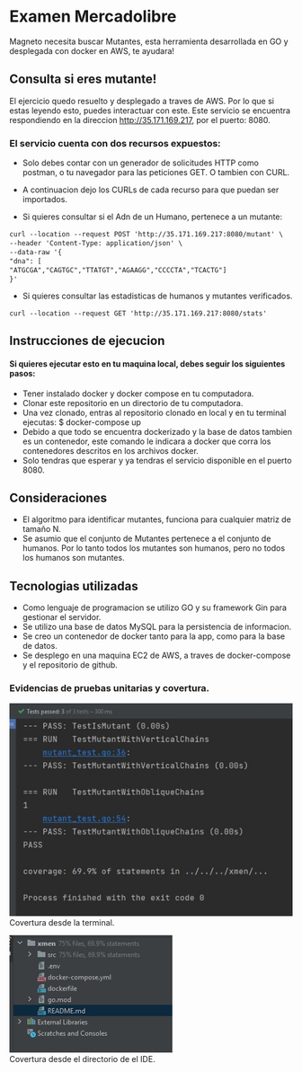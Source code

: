 # Examen Mercadolibre

Magneto necesita buscar Mutantes, esta herramienta desarrollada en GO y desplegada con docker en AWS, te ayudara!  


## Consulta si eres mutante!

El ejercicio quedo resuelto y desplegado a traves de AWS. Por lo que si estas leyendo esto, puedes interactuar con este.
Este servicio se encuentra respondiendo en la direccion http://35.171.169.217, por el puerto: 8080.

### El servicio cuenta con dos recursos expuestos:

- Solo debes contar con un generador de solicitudes HTTP como postman, o tu navegador para las peticiones GET. O tambien con CURL.
- A continuacion dejo los CURLs de cada recurso para que puedan ser importados.

- Si quieres consultar si el Adn de un Humano, pertenece a un mutante: 

```
curl --location --request POST 'http://35.171.169.217:8080/mutant' \
--header 'Content-Type: application/json' \
--data-raw '{
"dna": [
"ATGCGA","CAGTGC","TTATGT","AGAAGG","CCCCTA","TCACTG"]
}'
```

- Si quieres consultar las estadisticas de humanos y mutantes verificados.

```
curl --location --request GET 'http://35.171.169.217:8080/stats'
```

## Instrucciones de ejecucion

#### Si quieres ejecutar esto en tu maquina local, debes seguir los siguientes pasos:

- Tener instalado docker y docker compose en tu computadora.
- Clonar este repositorio en un directorio de tu computadora.
- Una vez clonado, entras al repositorio clonado en local y en tu terminal ejecutas: $ docker-compose up
- Debido a que todo se encuentra dockerizado y la base de datos tambien es un contenedor, este comando le indicara a docker que corra los contenedores descritos en los archivos docker.
- Solo tendras que esperar y ya tendras el servicio disponible en el puerto 8080.

## Consideraciones

- El algoritmo para identificar mutantes, funciona para cualquier matriz de tamaño N.
- Se asumio que el conjunto de Mutantes pertenece a el conjunto de humanos. Por lo tanto todos los mutantes son humanos, pero no todos los humanos son mutantes.

## Tecnologias utilizadas

- Como lenguaje de programacion se utilizo GO y su framework Gin para gestionar el servidor.
- Se utilizo una base de datos MySQL para la persistencia de informacion.
- Se creo un contenedor de docker tanto para la app, como para la base de datos.
- Se desplego en una maquina EC2 de AWS, a traves de docker-compose y el repositorio de github.

### Evidencias de pruebas unitarias y covertura.

![Covertura desde la terminal.](images/Captura2.JPG)  
Covertura desde la terminal.

![Covertura desde el directorio de archivos.](images/Captura.JPG)  
Covertura desde el directorio de el IDE.

